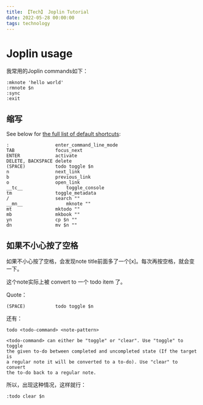 ```yaml
---
title: 【Tech】 Joplin Tutorial
date: 2022-05-28 00:00:00
tags: technology
---
```


# Joplin usage

我常用的Joplin commands如下：

    :mknote 'hello world'
    :rmnote $n
    :sync
    :exit

## 缩写

See below for [the full list of default shortcuts](https://joplinapp.org/terminal/):

    :                 enter_command_line_mode
    TAB               focus_next
    ENTER             activate
    DELETE, BACKSPACE delete
    (SPACE)           todo toggle $n
    n                 next_link
    b                 previous_link
    o                 open_link
    __tc__                toggle_console
    tm                toggle_metadata
    /                 search ""
    __mn__                mknote ""
    mt                mktodo ""
    mb                mkbook ""
    yn                cp $n ""
    dn                mv $n ""

## 如果不小心按了空格

如果不小心按了空格，会发现note title前面多了一个[x]。每次再按空格，就会变一下。

这个note实际上被 convert to 一个 todo item 了。

Quote：

    (SPACE)           todo toggle $n

还有：

    todo <todo-command> <note-pattern>

    <todo-command> can either be "toggle" or "clear". Use "toggle" to toggle
    the given to-do between completed and uncompleted state (If the target is
    a regular note it will be converted to a to-do). Use "clear" to convert
    the to-do back to a regular note.

所以，出现这种情况，这样就行：

    :todo clear $n

